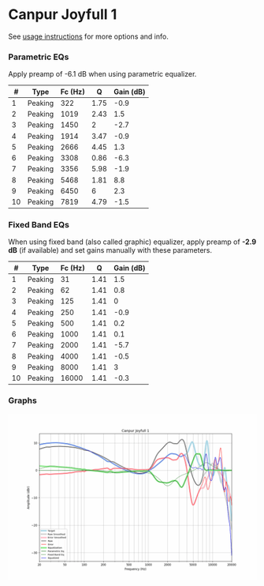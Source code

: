 # Canpur Joyfull 1
See [usage instructions](https://github.com/jaakkopasanen/AutoEq#usage) for more options and info.

### Parametric EQs
Apply preamp of -6.1 dB when using parametric equalizer.

|   # | Type    |   Fc (Hz) |    Q |   Gain (dB) |
|-----|---------|-----------|------|-------------|
|   1 | Peaking |       322 | 1.75 |        -0.9 |
|   2 | Peaking |      1019 | 2.43 |         1.5 |
|   3 | Peaking |      1450 | 2    |        -2.7 |
|   4 | Peaking |      1914 | 3.47 |        -0.9 |
|   5 | Peaking |      2666 | 4.45 |         1.3 |
|   6 | Peaking |      3308 | 0.86 |        -6.3 |
|   7 | Peaking |      3356 | 5.98 |        -1.9 |
|   8 | Peaking |      5468 | 1.81 |         8.8 |
|   9 | Peaking |      6450 | 6    |         2.3 |
|  10 | Peaking |      7819 | 4.79 |        -1.5 |

### Fixed Band EQs
When using fixed band (also called graphic) equalizer, apply preamp of **-2.9 dB** (if available) and set gains manually with these parameters.

|   # | Type    |   Fc (Hz) |    Q |   Gain (dB) |
|-----|---------|-----------|------|-------------|
|   1 | Peaking |        31 | 1.41 |         1.5 |
|   2 | Peaking |        62 | 1.41 |         0.8 |
|   3 | Peaking |       125 | 1.41 |         0   |
|   4 | Peaking |       250 | 1.41 |        -0.9 |
|   5 | Peaking |       500 | 1.41 |         0.2 |
|   6 | Peaking |      1000 | 1.41 |         0.1 |
|   7 | Peaking |      2000 | 1.41 |        -5.7 |
|   8 | Peaking |      4000 | 1.41 |        -0.5 |
|   9 | Peaking |      8000 | 1.41 |         3   |
|  10 | Peaking |     16000 | 1.41 |        -0.3 |

### Graphs
![](./Canpur%20Joyfull%201.png)
